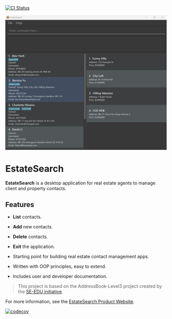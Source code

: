 [![CI Status](https://github.com/AY2526S1-CS2103T-W12-4/tp/workflows/Java%20CI/badge.svg)](https://github.com/AY2526S1-CS2103T-W12-4/tp/actions)

![Ui](docs/images/Ui.png)

# EstateSearch

**EstateSearch** is a desktop application for real estate agents to manage client and property contacts.

## Features

- **List** contacts.
- **Add** new contacts.
- **Delete** contacts.
- **Exit** the application.

- Starting point for building real estate contact management apps.
- Written with OOP principles, easy to extend.
- Includes user and developer documentation.

> This project is based on the AddressBook-Level3 project created by the [SE-EDU initiative](https://se-education.org).

For more information, see the [EstateSearch Product Website](https://ay2526s1-cs2103t-w12-4.github.io/tp/).

[![codecov](https://codecov.io/gh/AY2526S1-CS2103T-W12-4/tp/graph/badge.svg?token=KQOM9J0W80)](https://codecov.io/gh/AY2526S1-CS2103T-W12-4/tp)